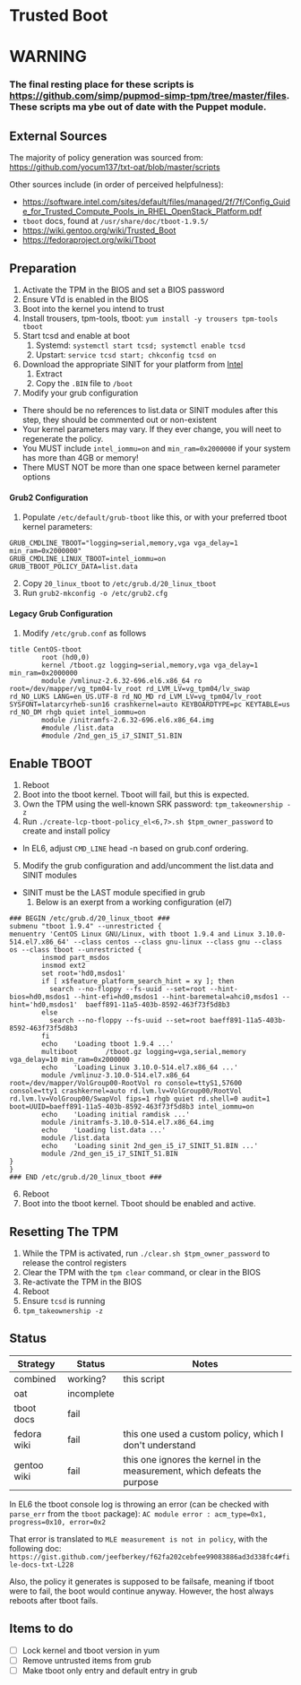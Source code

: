 # Trusted Boot

# WARNING
### The final resting place for these scripts is https://github.com/simp/pupmod-simp-tpm/tree/master/files. These scripts ma ybe out of date with the Puppet module. 

## External Sources

The majority of policy generation was sourced from:
https://github.com/yocum137/txt-oat/blob/master/scripts

Other sources include (in order of perceived helpfulness):
* https://software.intel.com/sites/default/files/managed/2f/7f/Config_Guide_for_Trusted_Compute_Pools_in_RHEL_OpenStack_Platform.pdf
* `tboot` docs, found at `/usr/share/doc/tboot-1.9.5/`
* https://wiki.gentoo.org/wiki/Trusted_Boot
* https://fedoraproject.org/wiki/Tboot

## Preparation

1. Activate the TPM in the BIOS and set a BIOS password
2. Ensure VTd is enabled in the BIOS
3. Boot into the kernel you intend to trust
4. Install trousers, tpm-tools, tboot:
    `yum install -y trousers tpm-tools tboot`
5. Start tcsd and enable at boot
    1. Systemd: `systemctl start tcsd; systemctl enable tcsd`
    2. Upstart: `service tcsd start; chkconfig tcsd on`
6. Download the appropriate SINIT for your platform from [Intel](https://software.intel.com/en-us/articles/intel-trusted-execution-technology)
    1. Extract
    2. Copy the `.BIN` file to `/boot`
7. Modify your grub configuration
  * There should be no references to list.data or SINIT modules after this step, they should be
commented out or non-existent
  * Your kernel parameters may vary. If they ever change, you will neet to regenerate the policy.
  * You MUST include `intel_iommu=on` and `min_ram=0x2000000` if your system has more than 4GB or memory!
  * There MUST NOT be more than one space between kernel parameter options

#### Grub2 Configuration

1. Populate `/etc/default/grub-tboot` like this, or with your preferred tboot kernel parameters:

```
GRUB_CMDLINE_TBOOT="logging=serial,memory,vga vga_delay=1 min_ram=0x2000000"
GRUB_CMDLINE_LINUX_TBOOT=intel_iommu=on
GRUB_TBOOT_POLICY_DATA=list.data
```

2. Copy `20_linux_tboot` to `/etc/grub.d/20_linux_tboot`
3. Run `grub2-mkconfig -o /etc/grub2.cfg`

#### Legacy Grub Configuration

1. Modify `/etc/grub.conf` as follows

```
title CentOS-tboot
        root (hd0,0)
        kernel /tboot.gz logging=serial,memory,vga vga_delay=1 min_ram=0x2000000
        module /vmlinuz-2.6.32-696.el6.x86_64 ro root=/dev/mapper/vg_tpm04-lv_root rd_LVM_LV=vg_tpm04/lv_swap rd_NO_LUKS LANG=en_US.UTF-8 rd_NO_MD rd_LVM_LV=vg_tpm04/lv_root SYSFONT=latarcyrheb-sun16 crashkernel=auto KEYBOARDTYPE=pc KEYTABLE=us rd_NO_DM rhgb quiet intel_iommu=on
        module /initramfs-2.6.32-696.el6.x86_64.img
        #module /list.data
        #module /2nd_gen_i5_i7_SINIT_51.BIN
```

## Enable TBOOT

1. Reboot
2. Boot into the tboot kernel. Tboot will fail, but this is expected.
3. Own the TPM using the well-known SRK password:
    `tpm_takeownership -z`
4. Run `./create-lcp-tboot-policy_el<6,7>.sh $tpm_owner_password` to create and install policy
  * In EL6, adjust `CMD_LINE` head -n based on grub.conf ordering.
5. Modify the grub configuration and add/uncomment the list.data and SINIT modules
  * SINIT must be the LAST module specified in grub
    1. Below is an exerpt from a working configuration (el7)

```
### BEGIN /etc/grub.d/20_linux_tboot ###
submenu "tboot 1.9.4" --unrestricted {
menuentry 'CentOS Linux GNU/Linux, with tboot 1.9.4 and Linux 3.10.0-514.el7.x86_64' --class centos --class gnu-linux --class gnu --class os --class tboot --unrestricted {
        insmod part_msdos
        insmod ext2
        set root='hd0,msdos1'
        if [ x$feature_platform_search_hint = xy ]; then
          search --no-floppy --fs-uuid --set=root --hint-bios=hd0,msdos1 --hint-efi=hd0,msdos1 --hint-baremetal=ahci0,msdos1 --hint='hd0,msdos1'  baeff891-11a5-403b-8592-463f73f5d8b3
        else
          search --no-floppy --fs-uuid --set=root baeff891-11a5-403b-8592-463f73f5d8b3
        fi
        echo    'Loading tboot 1.9.4 ...'
        multiboot       /tboot.gz logging=vga,serial,memory vga_delay=10 min_ram=0x2000000
        echo    'Loading Linux 3.10.0-514.el7.x86_64 ...'
        module /vmlinuz-3.10.0-514.el7.x86_64 root=/dev/mapper/VolGroup00-RootVol ro console=ttyS1,57600 console=tty1 crashkernel=auto rd.lvm.lv=VolGroup00/RootVol rd.lvm.lv=VolGroup00/SwapVol fips=1 rhgb quiet rd.shell=0 audit=1 boot=UUID=baeff891-11a5-403b-8592-463f73f5d8b3 intel_iommu=on
        echo    'Loading initial ramdisk ...'
        module /initramfs-3.10.0-514.el7.x86_64.img
        echo    'Loading list.data ...'
        module /list.data
        echo    'Loading sinit 2nd_gen_i5_i7_SINIT_51.BIN ...'
        module /2nd_gen_i5_i7_SINIT_51.BIN
}
}
### END /etc/grub.d/20_linux_tboot ###
```

6. Reboot
7. Boot into the tboot kernel.  Tboot should be enabled and active.

## Resetting The TPM

1. While the TPM is activated, run `./clear.sh $tpm_owner_password` to release the control registers
2. Clear the TPM with the `tpm clear` command, or clear in the BIOS
3. Re-activate the TPM in the BIOS
4. Reboot
5. Ensure `tcsd` is running
6. `tpm_takeownership -z`

## Status

Strategy | Status | Notes
-------- | ------ | -----
combined | working? | this script
oat      | incomplete | |
tboot docs | fail | |
fedora wiki | fail | this one used a custom policy, which I don't understand |
gentoo wiki | fail | this one ignores the kernel in the measurement, which defeats the purpose |

In EL6 the tboot console log is throwing an error (can be checked with `parse_err` from the `tboot` package):
    `AC module error : acm_type=0x1, progress=0x10, error=0x2`

That error is translated to `MLE measurement is not in policy`, with the following doc:
    `https://gist.github.com/jeefberkey/f62fa202cebfee99083886ad3d338fc4#file-docs-txt-L228`

Also, the policy it generates is supposed to be failsafe, meaning if tboot were to fail, the boot would continue anyway. However, the host always reboots after tboot fails.

## Items to do

- [ ] Lock kernel and tboot version in yum
- [ ] Remove untrusted items from grub
- [ ] Make tboot only entry and default entry in grub
